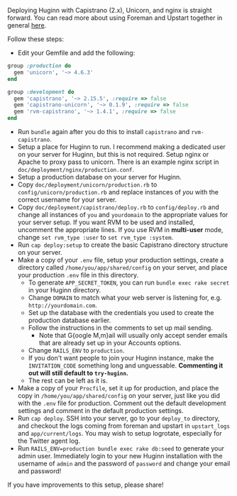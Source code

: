 Deploying Huginn with Capistrano (2.x), Unicorn, and nginx is straight forward.  You can read more about using Foreman and Upstart together in general [here](http://michaelvanrooijen.com/articles/2011/06/08-managing-and-monitoring-your-ruby-application-with-foreman-and-upstart/).

Follow these steps:

* Edit your Gemfile and add the following:

```ruby
group :production do
  gem 'unicorn', '~> 4.6.3'
end

group :development do
  gem 'capistrano', '~> 2.15.5', :require => false
  gem 'capistrano-unicorn', '~> 0.1.9', :require => false
  gem 'rvm-capistrano', '~> 1.4.1', :require => false
end
```

* Run `bundle` again after you do this to install `capistrano` and `rvm-capistrano`.
* Setup a place for Huginn to run.  I recommend making a dedicated user on your server for Huginn, but this is not required.  Setup nginx or Apache to proxy pass to unicorn.  There is an example nginx script in `doc/deployment/nginx/production.conf`.
* Setup a production database on your server for Huginn.
* Copy `doc/deployment/unicorn/production.rb` to `config/unicorn/production.rb` and replace instances of *you* with the correct username for your server.
* Copy `doc/deployment/capistrano/deploy.rb` to `config/deploy.rb` and change all instances of `you` and `yourdomain` to the appropriate values for your server setup.  If you want RVM to be used and installed, uncomment the appropriate lines. If you use RVM in **multi-user** mode, change `set rvm_type :user` to `set rvm_type :system`.
* Run `cap deploy:setup` to create the basic Capistrano directory structure on your server.
* Make a copy of your `.env` file, setup your production settings, create a directory called `/home/you/app/shared/config` on your server, and place your production `.env` file in this directory.
  * To generate `APP_SECRET_TOKEN`, you can run `bundle exec rake secret` in your Huginn directory.
  * Change `DOMAIN` to match what your web server is listening for, e.g. `http://yourdomain.com`.
  * Set up the database with the credentials you used to create the production database earlier.
  * Follow the instructions in the comments to set up mail sending.
    * Note that G{oogle M,m}ail will usually only accept sender emails that are already set up in your Accounts options.
  * Change `RAILS_ENV` to `production`.
  * If you don't want people to join your Huginn instance, make the `INVITATION_CODE` something long and unguessable. **Commenting it out will still default to `try-huginn`.**
  * The rest can be left as it is.
* Make a copy of your `Procfile`, set it up for production, and place the copy in `/home/you/app/shared/config` on your server, just like you did with the `.env` file for production. Comment out the default development settings and comment in the default production settings.
* Run `cap deploy`.  SSH into your server, go to your `deploy_to` directory, and checkout the logs coming from foreman and upstart in `upstart_logs` and `app/current/logs`.  You may wish to setup logrotate, especially for the Twitter agent log.
* Run `RAILS_ENV=production bundle exec rake db:seed` to generate your admin user.  Immediately login to your new Huginn installation with the username of `admin` and the password of `password` and change your email and password!

If you have improvements to this setup, please share!
